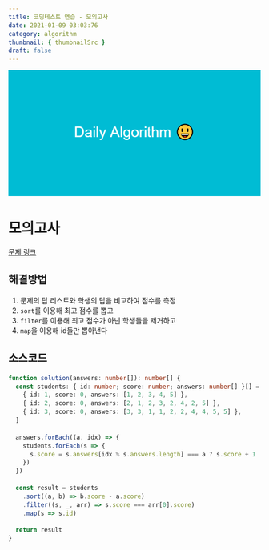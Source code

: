 ```yaml
---
title: 코딩테스트 연습 - 모의고사
date: 2021-01-09 03:03:76
category: algorithm
thumbnail: { thumbnailSrc }
draft: false
---
```


![picture 26](images/2021-03-09/21bdaf15699632ff423f758872903fd657e4618eb2c85326c9e386024bc21904.png)

# 모의고사

[문제 링크](https://programmers.co.kr/learn/courses/30/lessons/42840)

## 해결방법

1. 문제의 답 리스트와 학생의 답을 비교하여 점수를 측정
2. `sort`를 이용해 최고 점수를 뽑고
3. `filter`를 이용해 최고 점수가 아닌 학생들을 제거하고
4. `map`을 이용해 id들만 뽑아낸다

## 소스코드

```ts
function solution(answers: number[]): number[] {
  const students: { id: number; score: number; answers: number[] }[] = [
    { id: 1, score: 0, answers: [1, 2, 3, 4, 5] },
    { id: 2, score: 0, answers: [2, 1, 2, 3, 2, 4, 2, 5] },
    { id: 3, score: 0, answers: [3, 3, 1, 1, 2, 2, 4, 4, 5, 5] },
  ]

  answers.forEach((a, idx) => {
    students.forEach(s => {
      s.score = s.answers[idx % s.answers.length] === a ? s.score + 1 : s.score
    })
  })

  const result = students
    .sort((a, b) => b.score - a.score)
    .filter((s, _, arr) => s.score === arr[0].score)
    .map(s => s.id)

  return result
}
```

